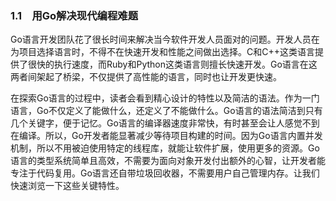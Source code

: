 ### 1.1　用Go解决现代编程难题

Go语言开发团队花了很长时间来解决当今软件开发人员面对的问题。开发人员在为项目选择语言时，不得不在快速开发和性能之间做出选择。C和C++这类语言提供了很快的执行速度，而Ruby和Python这类语言则擅长快速开发。Go语言在这两者间架起了桥梁，不仅提供了高性能的语言，同时也让开发更快速。

在探索Go语言的过程中，读者会看到精心设计的特性以及简洁的语法。作为一门语言，Go不仅定义了能做什么，还定义了不能做什么。Go语言的语法简洁到只有几个关键字，便于记忆。Go语言的编译器速度非常快，有时甚至会让人感觉不到在编译。所以，Go开发者能显著减少等待项目构建的时间。因为Go语言内置并发机制，所以不用被迫使用特定的线程库，就能让软件扩展，使用更多的资源。Go语言的类型系统简单且高效，不需要为面向对象开发付出额外的心智，让开发者能专注于代码复用。Go语言还自带垃圾回收器，不需要用户自己管理内存。让我们快速浏览一下这些关键特性。

